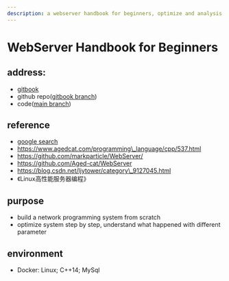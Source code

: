 ```yaml
---
description: a webserver handbook for beginners, optimize and analysis system step by step
---
```


# WebServer Handbook for Beginners

## address:&#x20;

* [gitbook](https://gggalaxy.gitbook.io/webserver-handbook-for-beginners/)
* github repo([gitbook branch](https://github.com/wwShuang/webserver-guide/tree/gitbook))
* code([main branch](https://github.com/wwShuang/webserver-guide/tree/main))

## reference

* [google search](https://www.google.com.hk/search?q=c%2B%2B+webserver\&oq=c%2B%2B+webserver\&aqs=chrome..69i57j0i512l2j0i22i30j69i60l2j69i65j69i60.3933j0j7\&sourceid=chrome\&ie=UTF-8)
* https://www.agedcat.com/programming\_language/cpp/537.html
* https://github.com/markparticle/WebServer/
* https://github.com/Aged-cat/WebServer
* https://blog.csdn.net/ljytower/category\_9127045.html
* 《Linux高性能服务器编程》



## purpose

* build a network programming system from scratch
* optimize system step by step, understand what happened with different parameter



## environment

* Docker: Linux; C++14; MySql
